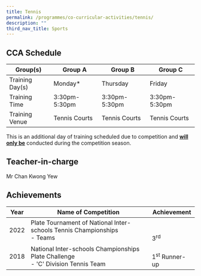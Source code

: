 ```yaml
---
title: Tennis
permalink: /programmes/co-curricular-activities/tennis/
description: ""
third_nav_title: Sports
---
```

CCA Schedule
------------


| Group(s) | Group A | Group B | Group C |
| -------- | -------- | -------- | -------- |
| Training Day(s)  | Monday* | Thursday | Friday |
| Training Time     | 3:30pm-5:30pm  | 3:30pm-5:30pm     | 3:30pm-5:30pm|
| Training Venue | Tennis Courts| Tennis Courts | Tennis Courts


This is an additional day of training scheduled due to competition and
<u><b>will only be</u></b> conducted during the competition season.






Teacher-in-charge
-----------------

Mr Chan Kwong Yew

Achievements
------------
| Year | Name of Competition | Achievement |
| -------- | -------- | -------- |
| 2022  |  Plate Tournament of National Inter-schools Tennis Championships <br> - Teams <br> | <br><br> 3<sup>rd</sup> |
| 2018 |National Inter-schools Championships Plate Challenge <br> - 'C' Division Tennis Team|<br> 1<sup>st</sup> Runner-up|